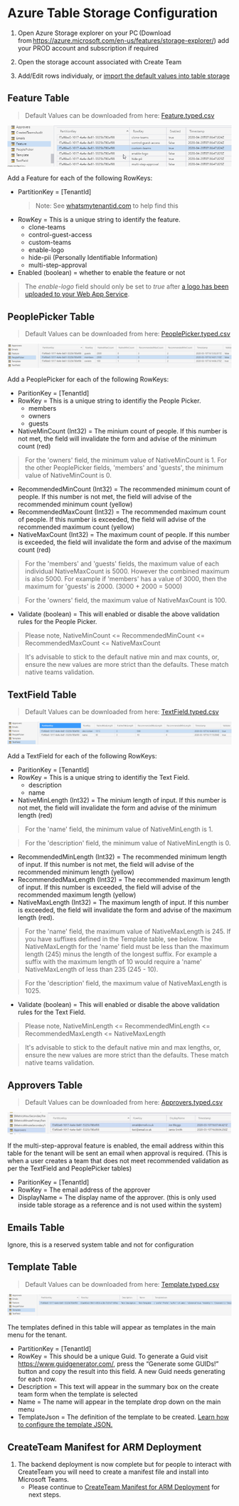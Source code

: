 # Azure Table Storage Configuration

1. Open Azure Storage explorer on your PC (Download from https://azure.microsoft.com/en-us/features/storage-explorer/) add your PROD account and subscription if required

1. Open the storage account associated with Create Team

1. Add/Edit rows individualy, or [import the default values into table storage](ImportDefaultValuesTableStorage.md)

## Feature Table

> Default Values can be downloaded from here: [Feature.typed.csv](../images/customerHosted/Feature.typed.csv)

![Feature Table](../images/customerHosted/FeatureTableConfiguration.png "Feature Table")

Add a Feature for each of the following RowKeys:

- PartitionKey = [TenantId]
  > Note: See [whatsmytenantid.com](https://www.whatismytenantid.com/) to help find this
- RowKey = This is a unique string to identify the feature.
  - clone-teams
  - control-guest-access
  - custom-teams
  - enable-logo
  - hide-pii (Personally Identifiable Information)
  - multi-step-approval
- Enabled (boolean) = whether to enable the feature or not

> The _enable-logo_ field should only be set to _true_ after [a logo has been uploaded to your Web App Service](uploadLogoToWebApp.md).

## PeoplePicker Table

> Default Values can be downloaded from here: [PeoplePicker.typed.csv](../images/customerHosted/PeoplePicker.typed.csv)

![PeoplePicker Table](../images/customerHosted/PeoplePickerTableConfiguration.png "PeoplePicker Table")

Add a PeoplePicker for each of the following RowKeys:

- ParitionKey = [TenantId]
- RowKey = This is a unique string to identifiy the People Picker.
  - members
  - owners
  - guests
- NativeMinCount (Int32) = The minium count of people. If this number is not met, the field will invalidate the form and advise of the minimum count (red)

> For the 'owners' field, the minimum value of NativeMinCount is 1. For the other PeoplePicker fields, 'members' and 'guests', the minimum value of NativeMinCount is 0.

- RecommendedMinCount (Int32) = The recommended minimum count of people. If this number is not met, the field will advise of the recommended minimum count (yellow)
- RecommendedMaxCount (Int32) = The recommended maximum count of people. If this number is exceeded, the field will advise of the recommended maximum count (yellow)
- NativeMaxCount (Int32) = The maximum count of people. If this number is exceeded, the field will invalidate the form and advise of the maximum count (red)

> For the 'members' and 'guests' fields, the maximum value of each individual NativeMaxCount is 5000. However the combined maximum is also 5000. For example if 'members' has a value of 3000, then the maximum for 'guests' is 2000. (3000 + 2000 = 5000)

> For the 'owners' field, the maximum value of NativeMaxCount is 100.

- Validate (boolean) = This will enabled or disable the above validation rules for the People Picker.

> Please note, NativeMinCount <= RecommendedMinCount <= RecommendedMaxCount <= NativeMaxCount

> It's advisable to stick to the default native min and max counts, or, ensure the new values are more strict than the defaults. These match native teams validation.

## TextField Table

> Default Values can be downloaded from here: [TextField.typed.csv](../images/customerHosted/TextField.typed.csv)

![TextField Table](../images/customerHosted/TextFieldTableConfiguration.png "TextField Table")

Add a TextField for each of the following RowKeys:

- ParitionKey = [TenantId]
- RowKey = This is a unique string to identifiy the Text Field.
  - description
  - name
- NativeMinLength (Int32) = The minium length of input. If this number is not met, the field will invalidate the form and advise of the minimum length (red)

> For the 'name' field, the minimum value of NativeMinLength is 1.

> For the 'description' field, the minimum value of NativeMinLength is 0.

- RecommendedMinLength (Int32) = The recommended minimum length of input. If this number is not met, the field will advise of the recommended minimum length (yellow)
- RecommendedMaxLength (Int32) = The recommended maximum length of input. If this number is exceeded, the field will advise of the recommended maximum length (yellow)
- NativeMaxLength (Int32) = The maximum length of input. If this number is exceeded, the field will invalidate the form and advise of the maximum length (red).

> For the 'name' field, the maximum value of NativeMaxLength is 245. If you have suffixes defined in the Template table, see below. The NativeMaxLength for the 'name' field must be less than the maximum length (245) minus the length of the longest suffix. For example a suffix with the maximum length of 10 would require a 'name' NativeMaxLength of less than 235 (245 - 10).

> For the 'description' field, the maximum value of NativeMaxLength is 1025.

- Validate (boolean) = This will enabled or disable the above validation rules for the Text Field.

> Please note, NativeMinLength <= RecommendedMinLength <= RecommendedMaxLength <= NativeMaxLength

> It's advisable to stick to the default native min and max lengths, or, ensure the new values are more strict than the defaults. These match native teams validation.

## Approvers Table

> Default Values can be downloaded from here: [Approvers.typed.csv](../images/customerHosted/Approvers.typed.csv)

![Approvers Table](../images/customerHosted/ApproversTableConfiguration.png "Approvers Table")

If the multi-step-approval feature is enabled, the email address within this table for the tenant will be sent an email when approval is required. (This is when a user creates a team that does not meet recommended validation as per the TextField and PeoplePicker tables)

- ParitionKey = [TenantId]
- RowKey = The email address of the approver
- DisplayName = The display name of the approver. (this is only used inside table storage as a reference and is not used within the system)

## Emails Table

Ignore, this is a reserved system table and not for configuration

## Template Table

> Default Values can be downloaded from here: [Template.typed.csv](../images/customerHosted/Template.typed.csv)

![Template Table](../images/customerHosted/TemplateTableConfiguration.png "Template Table")

The templates defined in this table will appear as templates in the main menu for the tenant.

- PartitionKey = [TenantId]
- RowKey = This should be a unique Guid. To generate a Guid visit https://www.guidgenerator.com/, press the “Generate some GUIDs!” button and copy the result into this field. A new Guid needs generating for each row.
- Description = This text will appear in the summary box on the create team form when the template is selected
- Name = The name will appear in the template drop down on the main menu
- TemplateJson = The definition of the template to be created. [Learn how to configure the template JSON.](templateJsonConfiguration.md)

## CreateTeam Manifest for ARM Deployment

1. The backend deployment is now complete but for people to interact with CreateTeam you will need to create a manifest file and install into Microsoft Teams.
   - Please continue to [CreateTeam Manifest for ARM Deployment](manifestCreate.md) for next steps.
